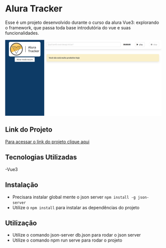 # Alura Tracker

Esse é um projeto desenvolvido  durante o curso da alura Vue3: explorando o framework, que passa toda base introdutória do vue e suas funcionalidades.

<img src="./screenshot.png" alt="Screenshot da pagina do Alura Tracker"/>

## Link do Projeto
[Para acessar o link do projeto clique aqui](https://alura-tracker-teal-ten.vercel.app/)

## Tecnologias Utilizadas

-Vue3

## Instalação 
- Precisara instalar global mente o json server `npm install -g json-server`
- Utilize o `npm install` para instalar as dependências do projeto

## Utilização
- Utilize o comando json-server db.json para rodar o json server
- Utilize o comando npm run serve para rodar o projeto
